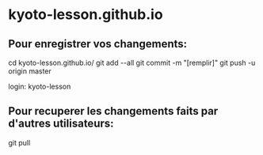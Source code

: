 # kyoto-lesson.github.io

Pour enregistrer vos changements:
-----------------------------------
cd kyoto-lesson.github.io/
git add --all
git commit -m "[remplir]"
git push -u origin master

login: kyoto-lesson

Pour recuperer les changements faits par d'autres utilisateurs:
----------------------------------------------------------------------
git pull

